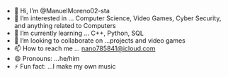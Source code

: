 - 👋 Hi, I’m @ManuelMoreno02-sta
- 👀 I’m interested in ... Computer Science, Video Games, Cyber Security, and anything related to Computers
- 🌱 I’m currently learning ... C++, Python, SQL
- 💞️ I’m looking to collaborate on ...projects and video games
- 📫 How to reach me ... nano785841@icloud.com
- 😄 Pronouns: ...he/him
- ⚡ Fun fact: ...I make my own music

<!---
ManuelMoreno02-sta/ManuelMoreno02-sta is a ✨ special ✨ repository because its `README.md` (this file) appears on your GitHub profile.
You can click the Preview link to take a look at your changes.
--->

